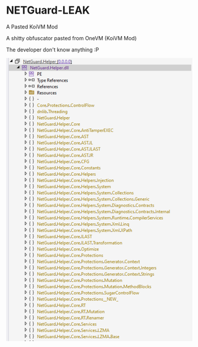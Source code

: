 # NETGuard-LEAK
A Pasted KoiVM Mod

A shitty obfuscator pasted from OneVM (KoiVM Mod)

The developer don't know anything :P

![NETGuard shit](/s.png "Gay")
